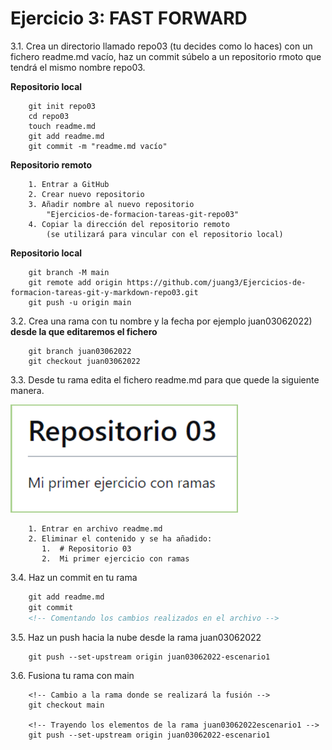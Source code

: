 # Ejercicio 3: FAST FORWARD

3.1. Crea un directorio llamado repo03 (tu decides como lo haces) con un fichero readme.md vacío, haz un commit súbelo a un repositorio rmoto que tendrá el mismo nombre repo03.


__Repositorio local__
~~~
    git init repo03
    cd repo03
    touch readme.md
    git add readme.md
    git commit -m "readme.md vacío"
~~~

__Repositorio remoto__
~~~
    1. Entrar a GitHub
    2. Crear nuevo repositorio
    3. Añadir nombre al nuevo repositorio
        "Ejercicios-de-formacion-tareas-git-repo03"
    4. Copiar la dirección del repositorio remoto
        (se utilizará para vincular con el repositorio local)
~~~

__Repositorio local__
~~~
    git branch -M main
    git remote add origin https://github.com/juang3/Ejercicios-de-formacion-tareas-git-y-markdown-repo03.git
    git push -u origin main
~~~

3.2. Crea una rama con tu nombre y la fecha por ejemplo juan03062022) __desde la que editaremos el fichero__

~~~
    git branch juan03062022
    git checkout juan03062022
~~~

3.3. Desde tu rama edita el fichero readme.md para que quede la siguiente manera.

![imagen no disponible](./imagen-para-repo03.png "Imagen donde aparece un título denominado Repositorio 03, luego una línea en la que pone 'Mi primer ejercicio con ramas'")

~~~
    1. Entrar en archivo readme.md
    2. Eliminar el contenido y se ha añadido:
       1.  # Repositorio 03
       2.  Mi primer ejercicio con ramas
~~~

3.4. Haz un commit en tu rama
~~~ html
    git add readme.md
    git commit 
    <!-- Comentando los cambios realizados en el archivo -->
~~~

3.5. Haz un push hacia la nube desde la rama juan03062022
~~~
    git push --set-upstream origin juan03062022-escenario1
~~~

3.6. Fusiona tu rama con main
~~~
    <!-- Cambio a la rama donde se realizará la fusión -->
    git checkout main

    <!-- Trayendo los elementos de la rama juan03062022escenario1 -->
    git push --set-upstream origin juan03062022-escenario1 
~~~

